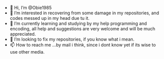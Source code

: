 - 👋 Hi, I’m @Obie1985
- 👀 I’m interested in recovering from some damage in my repositories, and codes messed up in my head due tu it. 
- 🌱 I’m currently learning and studying by my help programming and encoding, all help and suggestions are very welcome and will be much appreciated. 
- 💞️ I’m looking to fix my repositories, if you know what i mean. 
- 📫 How to reach me ...by mail i think, since i dont know yet if its wise to use other media. 

<!---
Obie1985/Obie1985 is a ✨ special ✨ repository because its `README.md` (this file) appears on your GitHub profile.
You can click the Preview link to take a look at your changes.
---> 
